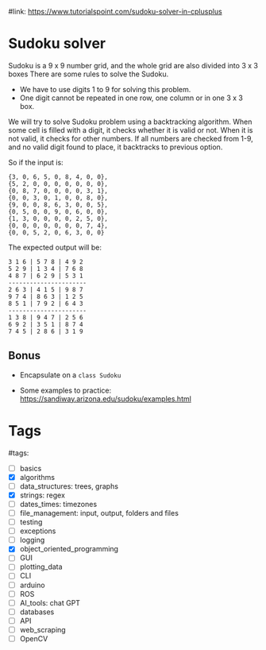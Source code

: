 #link: https://www.tutorialspoint.com/sudoku-solver-in-cplusplus

# Sudoku solver

Sudoku is a 9 x 9 number grid, and the whole grid are also divided into 3 x 3 boxes There are some rules to solve the Sudoku.

- We have to use digits 1 to 9 for solving this problem.
- One digit cannot be repeated in one row, one column or in one 3 x 3 box.

We will try to solve Sudoku problem using a backtracking algorithm. When some  cell is filled with a digit, it checks whether it is valid or not. When it is not valid, it checks for other numbers. If all numbers are checked from 1-9, and no valid digit found to place, it backtracks to previous option.

So if the input is:

```
{3, 0, 6, 5, 0, 8, 4, 0, 0},
{5, 2, 0, 0, 0, 0, 0, 0, 0},
{0, 8, 7, 0, 0, 0, 0, 3, 1},
{0, 0, 3, 0, 1, 0, 0, 8, 0},
{9, 0, 0, 8, 6, 3, 0, 0, 5},
{0, 5, 0, 0, 9, 0, 6, 0, 0},
{1, 3, 0, 0, 0, 0, 2, 5, 0},
{0, 0, 0, 0, 0, 0, 0, 7, 4},
{0, 0, 5, 2, 0, 6, 3, 0, 0}
```

The expected output will be:

```
3 1 6 | 5 7 8 | 4 9 2
5 2 9 | 1 3 4 | 7 6 8
4 8 7 | 6 2 9 | 5 3 1
----------------------
2 6 3 | 4 1 5 | 9 8 7
9 7 4 | 8 6 3 | 1 2 5
8 5 1 | 7 9 2 | 6 4 3
----------------------
1 3 8 | 9 4 7 | 2 5 6
6 9 2 | 3 5 1 | 8 7 4
7 4 5 | 2 8 6 | 3 1 9
```

## Bonus

* Encapsulate on a `class Sudoku`

* Some examples to practice: https://sandiway.arizona.edu/sudoku/examples.html

# Tags

#tags: 
- [ ] basics
- [x] algorithms
- [ ] data_structures: trees, graphs
- [x] strings: regex
- [ ] dates_times: timezones
- [ ] file_management: input, output, folders and files
- [ ] testing
- [ ] exceptions
- [ ] logging
- [x] object_oriented_programming
- [ ] GUI
- [ ] plotting_data
- [ ] CLI
- [ ] arduino
- [ ] ROS
- [ ] AI_tools: chat GPT
- [ ] databases
- [ ] API
- [ ] web_scraping
- [ ] OpenCV